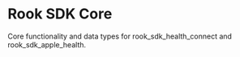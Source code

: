 # Rook SDK Core

Core functionality and data types for rook_sdk_health_connect and rook_sdk_apple_health.
